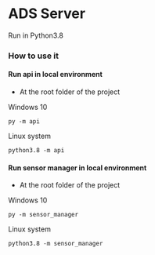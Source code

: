 # ADS Server

Run in Python3.8

### How to use it 

#### Run api in local environment

* At the root folder of the project

Windows 10
```
py -m api
```

Linux system
```
python3.8 -m api
```

#### Run sensor manager in local environment
* At the root folder of the project

Windows 10
```
py -m sensor_manager
```

Linux system
```
python3.8 -m sensor_manager
```